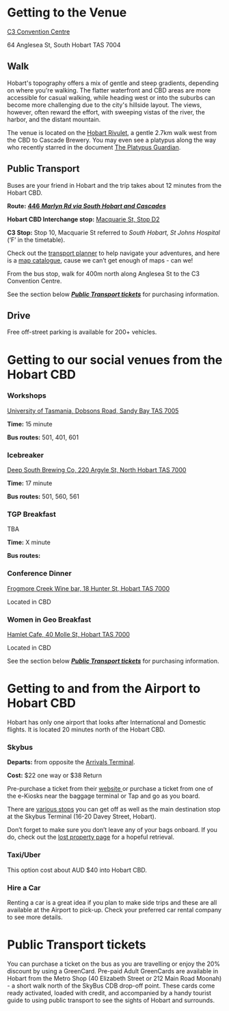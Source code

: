 # Getting to the Venue

[C3 Convention Centre](https://c3conventioncentre.com.au/)

64 Anglesea St, South Hobart TAS 7004


## Walk

Hobart's topography offers a mix of gentle and steep gradients, depending on where you're walking. The flatter waterfront and CBD areas are more accessible for casual walking, while heading west or into the suburbs can become more challenging due to the city's hillside layout. The views, however, often reward the effort, with sweeping vistas of the river, the harbor, and the distant mountain.

The venue is located on the [Hobart Rivulet](https://www.greaterhobarttrails.com.au/tracks/hobart-rivulet-park), a gentle 2.7km walk west from the CBD to Cascade Brewery. You may even see a platypus along the way who recently starred in the document [The Platypus Guardian](https://iview.abc.net.au/show/platypus-guardian).


## Public Transport

Buses are your friend in Hobart and the trip takes about 12 minutes from the Hobart CBD.

**Route:** [**446** **_Marlyn Rd via South Hobart and Cascades_**](https://www.metrotas.com.au/timetables/hobart/fern-tree-huon-rd-strickland-ave-marlyn-rd-cascades-south-hobart-hobart-2022/) 

**Hobart CBD Interchange stop:** [Macquarie St, Stop D2](https://www.metrotas.com.au/wp-content/uploads/2022/09/21779_DSG_interchange_list_hobart_20220925.pdf)

**C3 Stop:** Stop 10, Macquarie St referred to _South Hobart, St Johns Hospital_ (‘F’ in the timetable). 

Check out the [transport planner](https://www.metrotas.com.au/planner/) to help navigate your adventures, and here is a [map catalogue](https://www.metrotas.com.au/timetables/hobart/), cause we can’t get enough of maps - can we!

From the bus stop, walk for 400m north along Anglesea St to the C3 Convention Centre. 

See the section below [**_Public Transport tickets_**](#public-transport-tickets) for purchasing information.


## Drive

Free off-street parking is available for 200+ vehicles.


# Getting to our social venues from the Hobart CBD

### Workshops 

[University of Tasmania, Dobsons Road, Sandy Bay TAS 7005](https://maps.utas.edu.au/d/poi/1001841)

**Time:** 15 minute

**Bus routes:** 501, 401, 601


### Icebreaker 

[Deep South Brewing Co, 220 Argyle St, North Hobart TAS 7000](https://maps.app.goo.gl/zfePKAXNFD99ZFQ77)

**Time:** 17 minute

**Bus routes:** 501, 560, 561


### TGP Breakfast 

TBA

**Time:** X minute

**Bus routes:** 


### Conference Dinner 

[Frogmore Creek Wine bar, 18 Hunter St, Hobart TAS 7000](https://maps.app.goo.gl/BrrvwBrGQvtivgPEA)

Located in CBD


### Women in Geo Breakfast 

[Hamlet Cafe, 40 Molle St, Hobart TAS 7000](https://maps.app.goo.gl/D9NX8SkihLqvF5Vr9)

Located in CBD

See the section below [**_Public Transport tickets_**](#public-transport-tickets-1) for purchasing information.


# Getting to and from the Airport to Hobart CBD

Hobart has only one airport that looks after International and Domestic flights. It is located 20 minutes north of the Hobart CBD.


### Skybus 

**Departs:** from opposite the [Arrivals Terminal](https://www.skybus.com.au/hobart-express/locations/). 

**Cost:** $22 one way or $38 Return

Pre-purchase a ticket from their [website ](https://www.skybus.com.au/hobart-express/buy-tickets/)or purchase a ticket from one of the e-Kiosks near the baggage terminal or Tap and go as you board. 

There are [various stops](https://www.skybus.com.au/hobart-express/locations/) you can get off as well as the main destination stop at the Skybus Terminal (16-20 Davey Street, Hobart).

Don’t forget to make sure you don’t leave any of your bags onboard. If you do, check out the [lost property page](https://www.skybus.com.au/lostproperty/) for a hopeful retrieval. 


### Taxi/Uber 

This option cost about AUD $40 into Hobart CBD.


### Hire a Car

Renting a car is a great idea if you plan to make side trips and these are all available at the Airport to pick-up. Check your preferred car rental company to see more details. 


# Public Transport tickets

You can purchase a ticket on the bus as you are travelling or enjoy the 20% discount by using a GreenCard. Pre-paid Adult GreenCards are available in Hobart from the Metro Shop (40 Elizabeth Street or 212 Main Road Moonah) - a short walk north of the SkyBus CDB drop-off point. These cards come ready activated, loaded with credit, and accompanied by a handy tourist guide to using public transport to see the sights of Hobart and surrounds.
